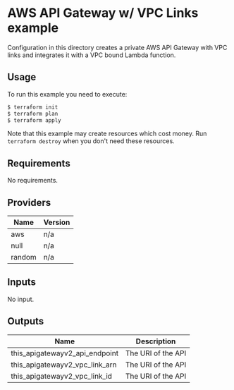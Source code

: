 # AWS API Gateway w/ VPC Links example

Configuration in this directory creates a private AWS API Gateway with VPC links and integrates it with a VPC bound Lambda function.


## Usage

To run this example you need to execute:

```bash
$ terraform init
$ terraform plan
$ terraform apply
```

Note that this example may create resources which cost money. Run `terraform destroy` when you don't need these resources.

<!-- BEGINNING OF PRE-COMMIT-TERRAFORM DOCS HOOK -->
## Requirements

No requirements.

## Providers

| Name | Version |
|------|---------|
| aws | n/a |
| null | n/a |
| random | n/a |

## Inputs

No input.

## Outputs

| Name | Description |
|------|-------------|
| this\_apigatewayv2\_api\_endpoint | The URI of the API |
| this\_apigatewayv2\_vpc\_link\_arn | The URI of the API |
| this\_apigatewayv2\_vpc\_link\_id | The URI of the API |

<!-- END OF PRE-COMMIT-TERRAFORM DOCS HOOK -->
